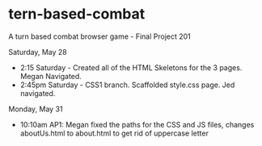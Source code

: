 # tern-based-combat
A turn based combat browser game - Final Project 201

Saturday, May 28
- 2:15 Saturday - Created all of the HTML Skeletons for the 3 pages. Megan Navigated.
- 2:45pm Saturday - CSS1 branch. Scaffolded style.css page. Jed navigated.

Monday, May 31
- 10:10am AP1: Megan fixed the paths for the CSS and JS files, changes aboutUs.html to about.html to get rid of uppercase letter
